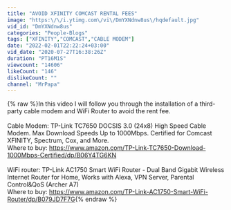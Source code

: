 ```yaml
---
title: "AVOID XFINITY COMCAST RENTAL FEES"
image: "https:\/\/i.ytimg.com\/vi\/DmYXNdnw8us\/hqdefault.jpg"
vid_id: "DmYXNdnw8us"
categories: "People-Blogs"
tags: ["XFINITY","COMCAST","CABLE MODEM"]
date: "2022-02-01T22:22:24+03:00"
vid_date: "2020-07-27T16:38:26Z"
duration: "PT16M1S"
viewcount: "14606"
likeCount: "146"
dislikeCount: ""
channel: "MrPapa"
---
```

{% raw %}In this video I will follow you through the installation of a third-party cable modem and WiFi Router to avoid the rent fee.<br /><br />Cable Modem: TP-Link TC7650 DOCSIS 3.0 (24x8) High Speed Cable Modem. Max Download Speeds Up to 1000Mbps. Certified for Comcast XFINITY, Spectrum, Cox, and More.<br />Where to buy: <a rel="nofollow" target="blank" href="https://www.amazon.com/TP-Link-TC7650-Download-1000Mbps-Certified/dp/B06Y4TG6KN">https://www.amazon.com/TP-Link-TC7650-Download-1000Mbps-Certified/dp/B06Y4TG6KN</a><br /><br />WiFi router: TP-Link AC1750 Smart WiFi Router - Dual Band Gigabit Wireless Internet Router for Home, Works with Alexa, VPN Server, Parental Control&amp;QoS (Archer A7)<br />Where to buy: <a rel="nofollow" target="blank" href="https://www.amazon.com/TP-Link-AC1750-Smart-WiFi-Router/dp/B079JD7F7G">https://www.amazon.com/TP-Link-AC1750-Smart-WiFi-Router/dp/B079JD7F7G</a>{% endraw %}
